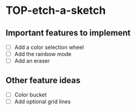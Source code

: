 # TOP-etch-a-sketch

## Important features to implement

- [ ] Add a color selection wheel
- [ ] Add the rainbow mode
- [ ] Add an eraser

## Other feature ideas

- [ ] Color bucket
- [ ] Add optional grid lines
